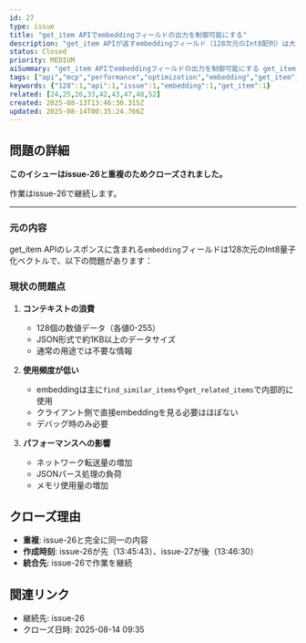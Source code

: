 ```yaml
---
id: 27
type: issue
title: "get_item APIでembeddingフィールドの出力を制御可能にする"
description: "get_item APIが返すembeddingフィールド（128次元のInt8配列）は大きなデータサイズでコンテキストを消費するが、実際に必要なケースは限定的。オプションで出力を制御できるようにすべき。"
status: Closed
priority: MEDIUM
aiSummary: "get_item APIでembeddingフィールドの出力を制御可能にする get_item APIが返すembeddingフィールド（128次元のInt8配列）は大きなデータサイズでコンテキストを消費するが、実際に必要なケースは限定的。オプションで出力を制御できるようにすべき。 ## 問題の詳細\n\n**このイシューはissue-26と重複のためクローズされました。**\n\n作業はissue-26"
tags: ["api","mcp","performance","optimization","embedding","get_item","duplicate","closed"]
keywords: {"128":1,"api":1,"issue":1,"embedding":1,"get_item":1}
related: [24,25,26,33,42,43,47,48,52]
created: 2025-08-13T13:46:30.315Z
updated: 2025-08-14T00:35:24.766Z
---
```


## 問題の詳細

**このイシューはissue-26と重複のためクローズされました。**

作業はissue-26で継続します。

---

### 元の内容

get_item APIのレスポンスに含まれる`embedding`フィールドは128次元のInt8量子化ベクトルで、以下の問題があります：

### 現状の問題点
1. **コンテキストの浪費**
   - 128個の数値データ（各値0-255）
   - JSON形式で約1KB以上のデータサイズ
   - 通常の用途では不要な情報

2. **使用頻度が低い**
   - embeddingは主に`find_similar_items`や`get_related_items`で内部的に使用
   - クライアント側で直接embeddingを見る必要はほぼない
   - デバッグ時のみ必要

3. **パフォーマンスへの影響**
   - ネットワーク転送量の増加
   - JSONパース処理の負荷
   - メモリ使用量の増加

## クローズ理由

- **重複**: issue-26と完全に同一の内容
- **作成時刻**: issue-26が先（13:45:43）、issue-27が後（13:46:30）
- **統合先**: issue-26で作業を継続

## 関連リンク

- 継続先: issue-26
- クローズ日時: 2025-08-14 09:35